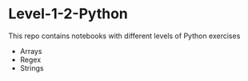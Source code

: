 # Level-1-2-Python
This repo contains notebooks with different levels of Python exercises

- Arrays
- Regex
- Strings
